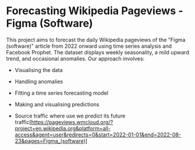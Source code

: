 # Forecasting Wikipedia Pageviews - Figma (Software)

This project aims to forecast the daily Wikipedia pageviews of the "Figma (software)" article from 2022 onward using time series analysis and Facebook Prophet. The dataset displays weekly seasonality, a mild upward trend, and occasional anomalies. Our approach involves:

* Visualising the data
* Handling anomalies
* Fitting a time series forecasting model
* Making and visualising predictions

* Source traffic where use we predict its future traffic[https://pageviews.wmcloud.org/?project=en.wikipedia.org&platform=all-access&agent=user&redirects=0&start=2022-01-01&end=2022-08-23&pages=Figma_(software)]
